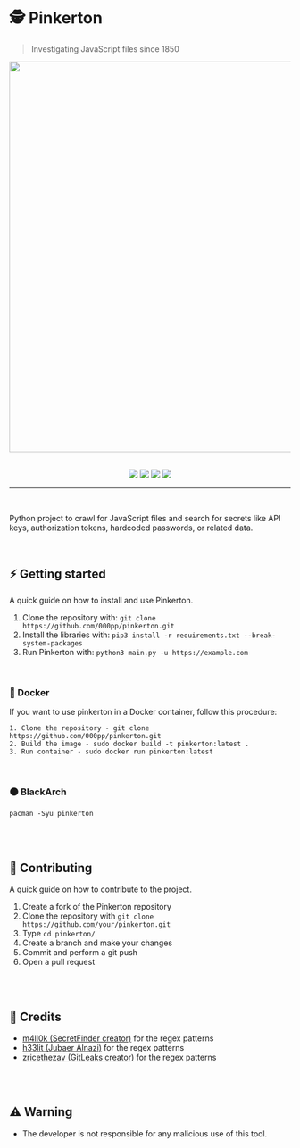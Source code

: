 # 🕵️ Pinkerton
> Investigating JavaScript files since 1850

<div align="center">
    <img src="https://i.imgur.com/qQXb2ha.png" width=700>
</div>

<br>

<p align="center">
    <img src="https://img.shields.io/github/license/000pp/Pinkerton?color=yellow&logo=github&style=for-the-badge">
    <img src="https://img.shields.io/github/issues/000pp/Pinkerton?color=yellow&logo=github&style=for-the-badge">
    <img src="https://img.shields.io/github/stars/000pp/pinkerton?color=yellow&logo=github&style=for-the-badge">
    <img src="https://img.shields.io/github/forks/000pp/Pinkerton?color=yellow&logo=github&style=for-the-badge">
</p>

___

<br>

<p>Python project to crawl for JavaScript files and search for secrets like API keys, authorization tokens, hardcoded passwords, or related data.</p>

<br>

## ⚡ Getting started

<p>A quick guide on how to install and use Pinkerton. </p>

1. Clone the repository with: `git clone https://github.com/000pp/pinkerton.git`
2. Install the libraries with: `pip3 install -r requirements.txt --break-system-packages`
3. Run Pinkerton with: `python3 main.py -u https://example.com`

<br>

### 🐳 Docker

If you want to use pinkerton in a Docker container, follow this procedure:

```
1. Clone the repository - git clone https://github.com/000pp/pinkerton.git
2. Build the image - sudo docker build -t pinkerton:latest .
3. Run container - sudo docker run pinkerton:latest
```

<br>

### ⚫ BlackArch

```
pacman -Syu pinkerton
```

<br><br>

## 🔨 Contributing

A quick guide on how to contribute to the project.

1. Create a fork of the Pinkerton repository
2. Clone the repository with `git clone https://github.com/your/pinkerton.git`
3. Type `cd pinkerton/`
4. Create a branch and make your changes
5. Commit and perform a git push
6. Open a pull request

<br><br>

## 🙏 Credits

- [m4ll0k (SecretFinder creator)](https://github.com/m4ll0k) for the regex patterns
- [h33lit (Jubaer Alnazi)](https://github.com/h33tlit) for the regex patterns
- [zricethezav (GitLeaks creator)](https://github.com/zricethezav/gitleaks) for the regex patterns

<br><br>

## ⚠️ Warning

- The developer is not responsible for any malicious use of this tool.
